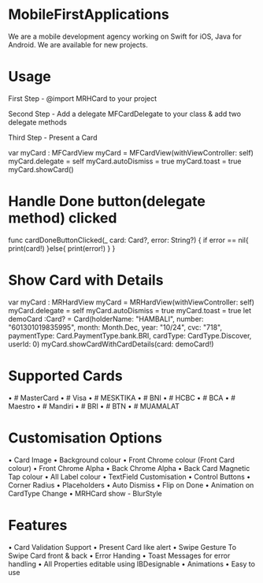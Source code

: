 # MobileFirstApplications

We are a mobile development agency working on Swift for iOS, Java for Android. We are available for new projects.

# Usage

First Step - @import MRHCard to your project

Second Step - Add a delegate MFCardDelegate to your class & add two delegate methods

Third Step - Present a Card

var myCard : MFCardView
myCard  = MFCardView(withViewController: self)
myCard.delegate = self
myCard.autoDismiss = true
myCard.toast = true
myCard.showCard()

# Handle Done button(delegate method) clicked

func cardDoneButtonClicked(_ card: Card?, error: String?) {
if error == nil{
print(card!)
}else{
print(error!)
}
}


# Show Card with Details

var myCard : MRHardView
myCard  = MRHardView(withViewController: self)
myCard.delegate = self
myCard.autoDismiss = true
myCard.toast = true
let demoCard :Card? = Card(holderName: "HAMBALI", number:  "601301019835995", month: Month.Dec, year: "10/24", cvc: "718", paymentType: Card.PaymentType.bank.BRI, cardType: CardType.Discover, userId: 0)
myCard.showCardWithCardDetails(card: demoCard!)

# Supported Cards

• # MasterCard
• # Visa
• # MESKTIKA
• # BNI
• # HCBC
• # BCA
• # Maestro 
• # Mandiri 
• # BRI
• # BTN
• # MUAMALAT

# Customisation Options

• Card Image
• Background colour
• Front Chrome colour (Front Card colour)
• Front Chrome Alpha
• Back Chrome Alpha
• Back Card Magnetic Tap colour
• All Label colour
• TextField Customisation
• Control Buttons
• Corner Radius
• Placeholders
• Auto Dismiss
• Flip on Done
• Animation on CardType Change
• MRHCard show - BlurStyle

# Features

• Card Validation Support
• Present Card like alert
• Swipe Gesture To Swipe Card front & back
• Error Handing
• Toast Messages for error handling
• All Properties editable using IBDesignable
• Animations
• Easy to use











